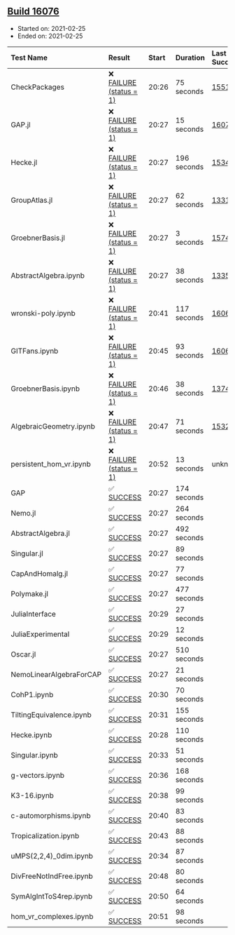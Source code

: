 ## [Build 16076](https://oscarci.mathematik.uni-kl.de/job/oscar/16076/)

* Started on: 2021-02-25
* Ended on: 2021-02-25

| Test Name    | Result | Start | Duration | Last Success | First Failure |
|:-------------|:-------|:------|:---------|:-------------|:--------------|
| CheckPackages | ❌ [FAILURE (status = 1)](https://oscarci.mathematik.uni-kl.de/job/oscar/16076/artifact/logs/build-16076/CheckPackages.log) | 20:26 | 75 seconds | [15514](https://oscarci.mathematik.uni-kl.de/job/oscar/15514/) | [15515](https://oscarci.mathematik.uni-kl.de/job/oscar/15515/) |
| GAP.jl | ❌ [FAILURE (status = 1)](https://oscarci.mathematik.uni-kl.de/job/oscar/16076/artifact/logs/build-16076/GAP.jl.log) | 20:27 | 15 seconds | [16075](https://oscarci.mathematik.uni-kl.de/job/oscar/16075/) | [16076](https://oscarci.mathematik.uni-kl.de/job/oscar/16076/) |
| Hecke.jl | ❌ [FAILURE (status = 1)](https://oscarci.mathematik.uni-kl.de/job/oscar/16076/artifact/logs/build-16076/Hecke.jl.log) | 20:27 | 196 seconds | [15344](https://oscarci.mathematik.uni-kl.de/job/oscar/15344/) | [15348](https://oscarci.mathematik.uni-kl.de/job/oscar/15348/) |
| GroupAtlas.jl | ❌ [FAILURE (status = 1)](https://oscarci.mathematik.uni-kl.de/job/oscar/16076/artifact/logs/build-16076/GroupAtlas.jl.log) | 20:27 | 62 seconds | [13311](https://oscarci.mathematik.uni-kl.de/job/oscar/13311/) | [13312](https://oscarci.mathematik.uni-kl.de/job/oscar/13312/) |
| GroebnerBasis.jl | ❌ [FAILURE (status = 1)](https://oscarci.mathematik.uni-kl.de/job/oscar/16076/artifact/logs/build-16076/GroebnerBasis.jl.log) | 20:27 | 3 seconds | [15745](https://oscarci.mathematik.uni-kl.de/job/oscar/15745/) | [15746](https://oscarci.mathematik.uni-kl.de/job/oscar/15746/) |
| AbstractAlgebra.ipynb | ❌ [FAILURE (status = 1)](https://oscarci.mathematik.uni-kl.de/job/oscar/16076/artifact/logs/build-16076/AbstractAlgebra.ipynb.log) | 20:27 | 38 seconds | [13355](https://oscarci.mathematik.uni-kl.de/job/oscar/13355/) | [13356](https://oscarci.mathematik.uni-kl.de/job/oscar/13356/) |
| wronski-poly.ipynb | ❌ [FAILURE (status = 1)](https://oscarci.mathematik.uni-kl.de/job/oscar/16076/artifact/logs/build-16076/wronski-poly.ipynb.log) | 20:41 | 117 seconds | [16067](https://oscarci.mathematik.uni-kl.de/job/oscar/16067/) | [16068](https://oscarci.mathematik.uni-kl.de/job/oscar/16068/) |
| GITFans.ipynb | ❌ [FAILURE (status = 1)](https://oscarci.mathematik.uni-kl.de/job/oscar/16076/artifact/logs/build-16076/GITFans.ipynb.log) | 20:45 | 93 seconds | [16068](https://oscarci.mathematik.uni-kl.de/job/oscar/16068/) | [16069](https://oscarci.mathematik.uni-kl.de/job/oscar/16069/) |
| GroebnerBasis.ipynb | ❌ [FAILURE (status = 1)](https://oscarci.mathematik.uni-kl.de/job/oscar/16076/artifact/logs/build-16076/GroebnerBasis.ipynb.log) | 20:46 | 38 seconds | [13748](https://oscarci.mathematik.uni-kl.de/job/oscar/13748/) | [13749](https://oscarci.mathematik.uni-kl.de/job/oscar/13749/) |
| AlgebraicGeometry.ipynb | ❌ [FAILURE (status = 1)](https://oscarci.mathematik.uni-kl.de/job/oscar/16076/artifact/logs/build-16076/AlgebraicGeometry.ipynb.log) | 20:47 | 71 seconds | [15322](https://oscarci.mathematik.uni-kl.de/job/oscar/15322/) | [15323](https://oscarci.mathematik.uni-kl.de/job/oscar/15323/) |
| persistent_hom_vr.ipynb | ❌ [FAILURE (status = 1)](https://oscarci.mathematik.uni-kl.de/job/oscar/16076/artifact/logs/build-16076/persistent_hom_vr.ipynb.log) | 20:52 | 13 seconds | unknown | unknown |
| GAP | ✅ [SUCCESS](https://oscarci.mathematik.uni-kl.de/job/oscar/16076/artifact/logs/build-16076/GAP.log) | 20:27 | 174 seconds |  |  |
| Nemo.jl | ✅ [SUCCESS](https://oscarci.mathematik.uni-kl.de/job/oscar/16076/artifact/logs/build-16076/Nemo.jl.log) | 20:27 | 264 seconds |  |  |
| AbstractAlgebra.jl | ✅ [SUCCESS](https://oscarci.mathematik.uni-kl.de/job/oscar/16076/artifact/logs/build-16076/AbstractAlgebra.jl.log) | 20:27 | 492 seconds |  |  |
| Singular.jl | ✅ [SUCCESS](https://oscarci.mathematik.uni-kl.de/job/oscar/16076/artifact/logs/build-16076/Singular.jl.log) | 20:27 | 89 seconds |  |  |
| CapAndHomalg.jl | ✅ [SUCCESS](https://oscarci.mathematik.uni-kl.de/job/oscar/16076/artifact/logs/build-16076/CapAndHomalg.jl.log) | 20:27 | 77 seconds |  |  |
| Polymake.jl | ✅ [SUCCESS](https://oscarci.mathematik.uni-kl.de/job/oscar/16076/artifact/logs/build-16076/Polymake.jl.log) | 20:27 | 477 seconds |  |  |
| JuliaInterface | ✅ [SUCCESS](https://oscarci.mathematik.uni-kl.de/job/oscar/16076/artifact/logs/build-16076/JuliaInterface.log) | 20:29 | 27 seconds |  |  |
| JuliaExperimental | ✅ [SUCCESS](https://oscarci.mathematik.uni-kl.de/job/oscar/16076/artifact/logs/build-16076/JuliaExperimental.log) | 20:29 | 12 seconds |  |  |
| Oscar.jl | ✅ [SUCCESS](https://oscarci.mathematik.uni-kl.de/job/oscar/16076/artifact/logs/build-16076/Oscar.jl.log) | 20:27 | 510 seconds |  |  |
| NemoLinearAlgebraForCAP | ✅ [SUCCESS](https://oscarci.mathematik.uni-kl.de/job/oscar/16076/artifact/logs/build-16076/NemoLinearAlgebraForCAP.log) | 20:27 | 21 seconds |  |  |
| CohP1.ipynb | ✅ [SUCCESS](https://oscarci.mathematik.uni-kl.de/job/oscar/16076/artifact/logs/build-16076/CohP1.ipynb.log) | 20:30 | 70 seconds |  |  |
| TiltingEquivalence.ipynb | ✅ [SUCCESS](https://oscarci.mathematik.uni-kl.de/job/oscar/16076/artifact/logs/build-16076/TiltingEquivalence.ipynb.log) | 20:31 | 155 seconds |  |  |
| Hecke.ipynb | ✅ [SUCCESS](https://oscarci.mathematik.uni-kl.de/job/oscar/16076/artifact/logs/build-16076/Hecke.ipynb.log) | 20:28 | 110 seconds |  |  |
| Singular.ipynb | ✅ [SUCCESS](https://oscarci.mathematik.uni-kl.de/job/oscar/16076/artifact/logs/build-16076/Singular.ipynb.log) | 20:33 | 51 seconds |  |  |
| g-vectors.ipynb | ✅ [SUCCESS](https://oscarci.mathematik.uni-kl.de/job/oscar/16076/artifact/logs/build-16076/g-vectors.ipynb.log) | 20:36 | 168 seconds |  |  |
| K3-16.ipynb | ✅ [SUCCESS](https://oscarci.mathematik.uni-kl.de/job/oscar/16076/artifact/logs/build-16076/K3-16.ipynb.log) | 20:38 | 99 seconds |  |  |
| c-automorphisms.ipynb | ✅ [SUCCESS](https://oscarci.mathematik.uni-kl.de/job/oscar/16076/artifact/logs/build-16076/c-automorphisms.ipynb.log) | 20:40 | 83 seconds |  |  |
| Tropicalization.ipynb | ✅ [SUCCESS](https://oscarci.mathematik.uni-kl.de/job/oscar/16076/artifact/logs/build-16076/Tropicalization.ipynb.log) | 20:43 | 88 seconds |  |  |
| uMPS(2,2,4)_0dim.ipynb | ✅ [SUCCESS](https://oscarci.mathematik.uni-kl.de/job/oscar/16076/artifact/logs/build-16076/uMPS-2-2-4-_0dim.ipynb.log) | 20:34 | 87 seconds |  |  |
| DivFreeNotIndFree.ipynb | ✅ [SUCCESS](https://oscarci.mathematik.uni-kl.de/job/oscar/16076/artifact/logs/build-16076/DivFreeNotIndFree.ipynb.log) | 20:48 | 80 seconds |  |  |
| SymAlgIntToS4rep.ipynb | ✅ [SUCCESS](https://oscarci.mathematik.uni-kl.de/job/oscar/16076/artifact/logs/build-16076/SymAlgIntToS4rep.ipynb.log) | 20:50 | 64 seconds |  |  |
| hom_vr_complexes.ipynb | ✅ [SUCCESS](https://oscarci.mathematik.uni-kl.de/job/oscar/16076/artifact/logs/build-16076/hom_vr_complexes.ipynb.log) | 20:51 | 98 seconds |  |  |
